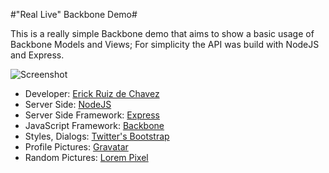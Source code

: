 #"Real Live" Backbone Demo#

This is a really simple Backbone demo that aims to show a basic usage of
Backbone Models and Views; For simplicity the API was build with NodeJS and
Express.

![Screenshot](https://raw.github.com/erickrdch/rlbb/master/screenshots/002.png)

* Developer: [Erick Ruiz de Chavez](http://erickrdch.com)
* Server Side: [NodeJS](http://nodejs.org)
* Server Side Framework: [Express](http://expressjs.com)
* JavaScript Framework: [Backbone](http://backbonejs.org)
* Styles, Dialogs: [Twitter's Bootstrap](http://twitter.github.com/bootstrap/)
* Profile Pictures: [Gravatar](http://gravatar.com/)
* Random Pictures: [Lorem Pixel](http://lorempixel.com/)